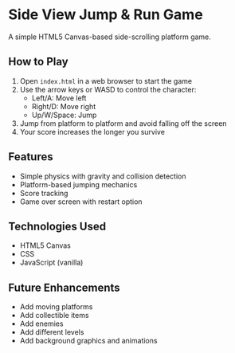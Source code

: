 # Side View Jump & Run Game

A simple HTML5 Canvas-based side-scrolling platform game.

## How to Play

1. Open `index.html` in a web browser to start the game
2. Use the arrow keys or WASD to control the character:
   - Left/A: Move left
   - Right/D: Move right  
   - Up/W/Space: Jump
3. Jump from platform to platform and avoid falling off the screen
4. Your score increases the longer you survive

## Features

- Simple physics with gravity and collision detection
- Platform-based jumping mechanics
- Score tracking
- Game over screen with restart option

## Technologies Used

- HTML5 Canvas
- CSS
- JavaScript (vanilla)

## Future Enhancements

- Add moving platforms
- Add collectible items
- Add enemies
- Add different levels
- Add background graphics and animations 